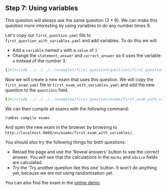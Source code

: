 ## Step 7: Using variables

This question will always ask the same question (3 * 9). We can make this question more interesting by using variables to do any number times 9.

Let's copy our `first_question.yaml` file to `first_question_with_variables.yaml` and add variables. To do this we will:
- Add a `variable` named `a` with a `value` of `3`
- Change the `statement`, `answer` and `correct_answer` so it uses the variable `a` instead of the number 3.

```yaml
{{#include ../../../../examples/first_question/questions/first_question_with_variables.yaml}}
```

Now we will create a new exam that uses this question. We will copy the `first_exam.yaml` file to `first_exam_with_variables.yaml` and add the new question to the `questions` field.

```yaml
{{#include ../../../../examples/first_question/exams/first_exam_with_variables.yaml}}
```

We can then compile all exams with the following command:
    
```bash
rumbas compile exams
```

And open the new exam in the browser by browsing to `http://localhost:8000/en/exams/first_exam_with_variables/`.


You should also try the following things for both questions:
- Reload the page and use the 'Reveal answers' button to see the correct answer. You will see that the calculations in the `marks` and `advice` fields are calculated.
- Try the 'Try another question like this one' button. It won't do anything yet, because we are not using randomisation yet.

You can also find the exam in the [online demo](https://m8rex.github.io/rumbas/examples/first_question/en/exams/first_exam_with_variables/).

